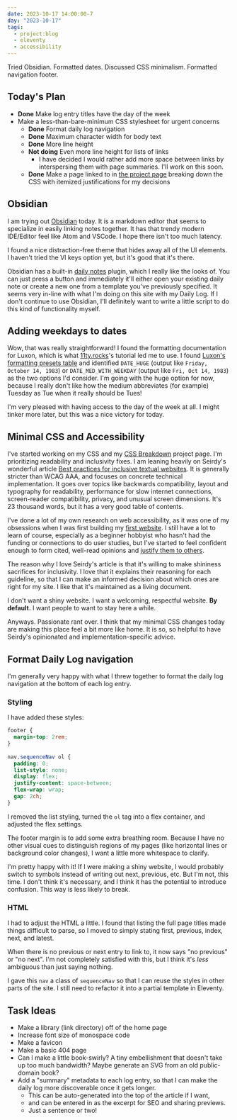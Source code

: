 ```yaml
---
date: 2023-10-17 14:00:00-7
day: "2023-10-17"
tags:
  - project:blog
  - eleventy
  - accessibility
---
```


Tried Obsidian. Formatted dates. Discussed CSS minimalism. Formatted navigation footer.

<!-- excerpt -->

## Today's Plan
- **Done** Make log entry titles have the day of the week
- Make a less-than-bare-minimum CSS stylesheet for urgent concerns
  - **Done** Format daily log navigation
  - **Done** Maximum character width for body text
  - **Done** More line height
  - **Not doing** Even more line height for lists of links
	  - I have decided I would rather add more space between links by interspersing them with page summaries. I'll work on this soon.
  - **Done** Make a page linked to in [the project page](/projects/quintens-blog) breaking down the CSS with itemized justifications for my decisions
  
## Obsidian

I am trying out [Obsidian](https://obsidian.md/) today. It is a markdown editor that seems to specialize in easily linking notes together. It has that trendy modern IDE/Editor feel like Atom and VSCode. I hope there isn't too much latency.

I found a nice distraction-free theme that hides away all of the UI elements. I haven't tried the VI keys option yet, but it's good that it's there.

Obsidian has a built-in [daily notes](https://help.obsidian.md/Plugins/Daily+notes) plugin, which I really like the looks of. You can just press a button and immediately it'll either open your existing daily note or create a new one from a template you've previously specified. It seems very in-line with what I'm doing on this site with my Daily Log. If I don't continue to use Obsidian, I'll definitely want to write a little script to do this kind of functionality myself.

## Adding weekdays to dates

Wow, that was really straightforward! I found the formatting documentation for Luxon, which is what [11ty.rocks](https://11ty.rocks/eleventyjs/dates/#postdate-filter)'s tutorial led me to use. I found [Luxon's formatting presets table](https://github.com/moment/luxon/blob/master/docs/formatting.md#presets) and identified `DATE_HUGE` (output like `Friday, October 14, 1983`) or `DATE_MED_WITH_WEEKDAY` (output like `Fri, Oct 14, 1983`) as the two options I'd consider. I'm going with the huge option for now, because I really don't like how the medium abbreviates (for example) Tuesday as Tue when it really should be Tues!

I'm very pleased with having access to the day of the week at all. I might tinker more later, but this was a nice victory for today.

## Minimal CSS and Accessibility

I've started working on my CSS and my [CSS Breakdown](/projects/quintens-blog/css/) project page. I'm prioritizing readability and inclusivity fixes. I am leaning heavily on Seirdy's wonderful article [Best practices for inclusive textual websites](https://seirdy.one/posts/2020/11/23/website-best-practices/). It is generally stricter than WCAG AAA, and focuses on concrete technical implementation. It goes over topics like backwards compatibility, layout and typography for readability, performance for slow internet connections, screen-reader compatibility, privacy, and unusual screen dimensions. It's 23 thousand words, but it has a very good table of contents.

I've done a lot of my own research on web accessibility, as it was one of my obsessions when I was first building my [first website](https://craftinatorics.com/accessibility). I still have a lot to learn of course, especially as a beginner hobbyist who hasn't had the funding or connections to do user studies, but I've started to feel confident enough to form cited, well-read opinions and [justify them to others](https://github.com/TheOdinProject/theodinproject/issues/3931).

The reason why I love Seirdy's article is that it's willing to make shininess sacrifices for inclusivity. I love that it explains their reasoning for each guideline, so that I can make an informed decision about which ones are right for my site. I like that it's maintained as a living document.

I don't want a shiny website. I want a welcoming, respectful website. **By default.** I want people to want to stay here a while.

Anyways. Passionate rant over. I think that my minimal CSS changes today are making this place feel a bit more like home. It is so, so helpful to have Seirdy's opinionated and implementation-specific advice.

## Format Daily Log navigation

I'm generally very happy with what I threw together to format the daily log navigation at the bottom of each log entry.

### Styling

I have added these styles:

```CSS
footer {    
  margin-top: 2rem;    
}    
    
nav.sequenceNav ol {    
  padding: 0;    
  list-style: none;    
  display: flex;    
  justify-content: space-between;    
  flex-wrap: wrap;    
  gap: 2ch;    
}    
```

I removed the list styling, turned the `ol` tag into a flex container, and adjusted the flex settings.

The footer margin is to add some extra breathing room. Because I have no other visual cues to distinguish regions of my pages (like horizontal lines or background color changes), I want a little more whitespace to clarify.

I'm pretty happy with it! If I were making a shiny website, I would probably switch to symbols instead of writing out next, previous, etc. But I'm not, this time. I don't think it's necessary, and I think it has the potential to introduce confusion. This way is less likely to break.
### HTML

I had to adjust the HTML a little. I found that listing the full page titles made things difficult to parse, so I moved to simply stating first, previous, index, next, and latest.

When there is no previous or next entry to link to, it now says "no previous" or "no next". I'm not completely satisfied with this, but I think it's *less* ambiguous than just saying nothing.

I gave this `nav` a class of `sequenceNav` so that I can reuse the styles in other parts of the site. I still need to refactor it into a partial template in Eleventy.
## Task Ideas
- Make a library (link directory) off of the home page
- Increase font size of monospace code
- Make a favicon
- Make a basic 404 page
- Can I make a little book-swirly? A tiny embellishment that doesn't take up too much bandwidth? Maybe generate an SVG from an old public-domain book?
- Add a "summary" metadata to each log entry, so that I can make the daily log more discoverable once it gets longer.
	- This can be auto-generated into the top of the article if I want,
	- and can be entered in as the excerpt for SEO and sharing previews.
	- Just a sentence or two!
